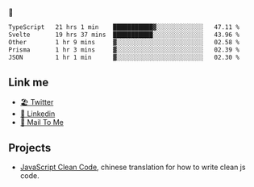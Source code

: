 🤔


<!--START_SECTION:waka-->

```txt
TypeScript   21 hrs 1 min    ███████████▓░░░░░░░░░░░░░   47.11 %
Svelte       19 hrs 37 mins  ███████████░░░░░░░░░░░░░░   43.96 %
Other        1 hr 9 mins     ▓░░░░░░░░░░░░░░░░░░░░░░░░   02.58 %
Prisma       1 hr 3 mins     ▓░░░░░░░░░░░░░░░░░░░░░░░░   02.39 %
JSON         1 hr 1 min      ▓░░░░░░░░░░░░░░░░░░░░░░░░   02.30 %
```

<!--END_SECTION:waka-->

## Link me

- [🏖️ Twitter](https://twitter.com/yuetong3yu)
- [🧳 Linkedin](https://www.linkedin.com/in/yuetong3yu)
- [📧 Mail To Me](mailto:yuetong3yu@gmail.com)


## Projects 

- [JavaScript Clean Code](https://js-clean-code-cn.vercel.app/), chinese translation for how to write clean js code.
